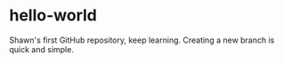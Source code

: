 # hello-world
Shawn's first GitHub repository, keep learning.
Creating a new branch is quick and simple.
